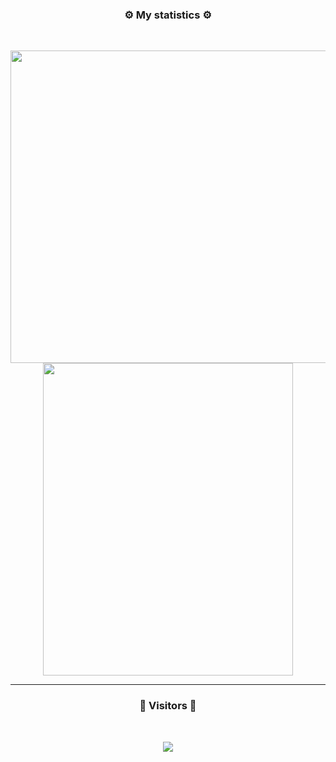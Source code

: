 ### <p align="center">⚙️  My statistics  ⚙️</p>
<br>
<p align="center">
<a href="https://github.com/Disk-MTH">
  <img height="500" width="750" src="https://github-readme-stats-eight-theta.vercel.app/api?username=Disk-MTH&show_icons=true&theme=react&include_all_commits=true&locale=en"/>
  <img height="500" width="400" src="https://github-readme-stats.vercel.app/api/top-langs/?username=Disk-MTH&hide=rich%20text%20format&theme=react&locale=en"/>
</a>

</p>

-----

### <p align="center">👀  Visitors  👀</p>
<br>
<p align="center">
  <img src="https://profile-counter.glitch.me/Disk-MTH/count.svg" />
</p>

